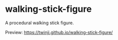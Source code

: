 # walking-stick-figure
A procedural walking stick figure.

Preview: https://twinji.github.io/walking-stick-figure/
